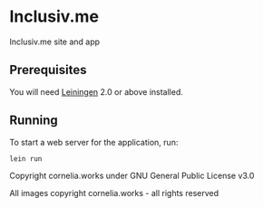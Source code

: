 # Inclusiv.me
Inclusiv.me site and app

## Prerequisites

You will need [Leiningen][1] 2.0 or above installed.

[1]: https://github.com/technomancy/leiningen

## Running

To start a web server for the application, run:

    lein run


Copyright cornelia.works under GNU General Public License v3.0

All images copyright cornelia.works - all rights reserved
